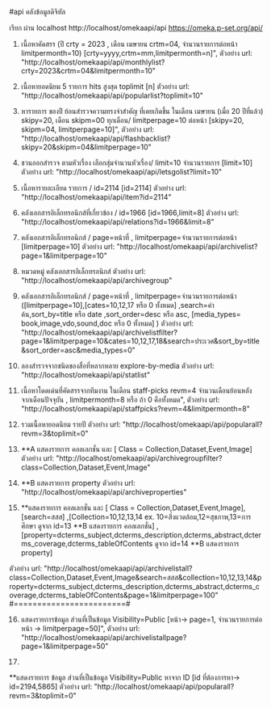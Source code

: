 #api คลังข้อมูลดิจิทัล

เรียก ผ่าน localhost
http://localhost/omekaapi/api
https://omeka.p-set.org/api/

1. เนื้อหาคัดสรร (ปี crty = 2023 , เดือน เมษายน crtm=04, จำนวนรายการต่อหน้า limitpermonth=10) [crty=yyyy,crtm=mm,limitpermonth=n]",
ตัวอย่าง url: "http://localhost/omekaapi/api/monthlylist?crty=2023&crtm=04&limitpermonth=10"

2. เนื้อหายอดนิยม 5 รายการ hits สูงสุด toplimit [n]
ตัวอย่าง url: "http://localhost/omekaapi/api/popularlist?toplimit=10"

3. หารายการ ของปี ย้อนสำรวจความทรงจำสำคัญ ที่เคยเกิดขึ้น ในเดือน เมษายน (เมื่อ 20 ปีที่แล้ว) skipy=20, เดือน skipm=00 ทุกเดือน/ limitperpage=10 ต่อหน้า [skipy=20, skipm=04, limitperpage=10]",
ตัวอย่าง url: "http://localhost/omekaapi/api/flashbacklist?skipy=20&skipm=04&limitperpage=10"

4. ชวนออกสำรวจ ตามหัวเรื่อง เลือกสุ่มจำนวนหัวเรื่อง/ limit=10 จำนวนรายการ [limit=10]
ตัวอย่าง url: "http://localhost/omekaapi/api/letsgolist?limit=10"

5. เนื้อหารายละเอียด รายการ / id=2114  [id=2114]
ตัวอย่าง url: "http://localhost/omekaapi/api/item?id=2114"

6. คลังเอกสารอิเล็กทรอนิกส์ที่เกี่ยวข้อง / id=1966  [id=1966,limit=8]
ตัวอย่าง url: "http://localhost/omekaapi/api/relations?id=1966&limit=8"

7. คลังเอกสารอิเล็กทรอนิกส์ / page=หน้าที่ , limitperpage=จำนวนรายการต่อหน้า  [limitperpage=10]
ตัวอย่าง url: "http://localhost/omekaapi/api/archivelist?page=1&limitperpage=10"

8. หมวดหมู่ คลังเอกสารอิเล็กทรอนิกส์ 
ตัวอย่าง url: "http://localhost/omekaapi/api/archivegroup"

9. คลังเอกสารอิเล็กทรอนิกส์ / page=หน้าที่ , limitperpage=จำนวนรายการต่อหน้า  ([limitperpage=10],[cates=10,12,17 หรือ 0 ทั้งหมด] ,search=คำค้น,sort_by=title หรือ date ,sort_order=desc หรือ asc, [media_types= book,image,vdo,sound,doc หรือ 0  ทั้งหมด] )
ตัวอย่าง url: "http://localhost/omekaapi/api/archivelistfilter?page=1&limitperpage=10&cates=10,12,17,18&search=ประเวศ&sort_by=title&sort_order=asc&media_types=0"

10. ลองสำรวจจากชนิดของสื่อที่หลากหลาย explore-by-media
ตัวอย่าง url: "http://localhost/omekaapi/api/statlist"

11. เนื้อหาโดดเด่นที่คัดสรรจากทีมงาน ในเดือน staff-picks revm=4 จำนวนเดือนย้อนหลัง จากเดือนปัจจุบัน , limitpermonth=8  หรือ ถ้า 0 คือทั้งหมด",
ตัวอย่าง url: "http://localhost/omekaapi/api/staffpicks?revm=4&limitpermonth=8"

12. รวมเนื้อหายอดนิยม  รายปี
ตัวอย่าง url: "http://localhost/omekaapi/api/popularall?revm=3&toplimit=0"

13. **A แสดงรายการ คอลเลกชั่น และ [ Class =  Collection,Dataset,Event,Image]
ตัวอย่าง url: "http://localhost/omekaapi/api/archivegroupfilter?class=Collection,Dataset,Event,Image"

14. **B แสดงรายการ property
ตัวอย่าง url: "http://localhost/omekaapi/api/archiveproperties"

15. **แสดงรายการ คอลเลกชั่น และ [ Class =  Collection,Dataset,Event,Image],[search=สสส] ,[Collection=10,12,13,14  ex. 10=สิ่งแวดล้อม,12=สุขภาพ,13=การศึกษา ดูจาก id=13 **B แสดงรายการ คอลเลกชั่น] , [property=dcterms_subject,dcterms_description,dcterms_abstract,dcterms_coverage,dcterms_tableOfContents  ดูจาก id=14 **B แสดงรายการ property]

ตัวอย่าง url: "http://localhost/omekaapi/api/archivelistall?class=Collection,Dataset,Event,Image&search=สสส&collection=10,12,13,14&property=dcterms_subject,dcterms_description,dcterms_abstract,dcterms_coverage,dcterms_tableOfContents&page=1&limitperpage=100"
#========================#

16. แสดงรายการข้อมูล ส่วนที่เป็นข้อมูล Visibility=Public [หน้า-> page=1, จำนวนรายการต่อหน้า -> limitperpage=50]",
ตัวอย่าง url: "http://localhost/omekaapi/api/archivelistallpage?page=1&limitperpage=50"

17.
**แสดงรายการ ข้อมูล ส่วนที่เป็นข้อมูล Visibility=Public หาจาก ID [id ที่ต้องการหา-> id=2194,5865]
ตัวอย่าง url: "http://localhost/omekaapi/api/popularall?revm=3&toplimit=0"
